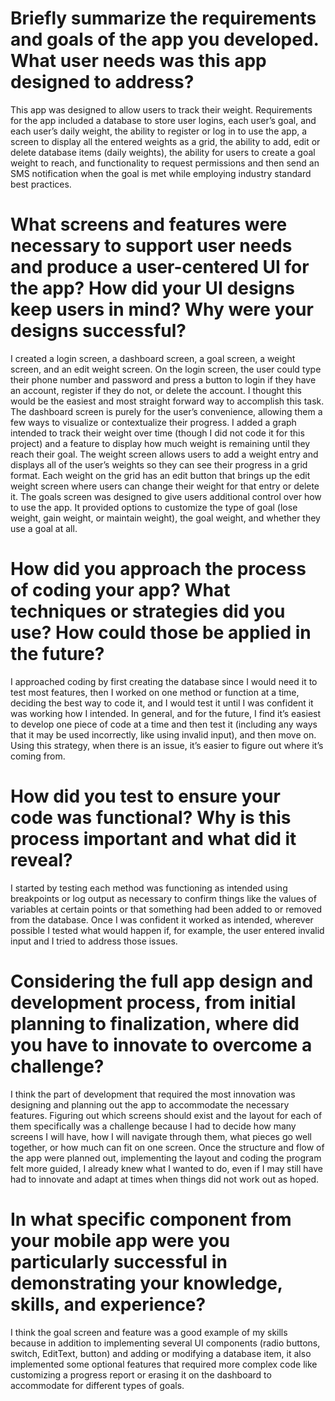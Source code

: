 # Briefly summarize the requirements and goals of the app you developed. What user needs was this app designed to address?
This app was designed to allow users to track their weight.  Requirements for the app included a database to store user logins, each user’s goal, and each user’s daily weight, the ability to register or log in to use the app, a screen to display all the entered weights as a grid, the ability to add, edit or delete database items (daily weights), the ability for users to create a goal weight to reach, and functionality to request permissions and then send an SMS notification when the goal is met while employing industry standard best practices.

# What screens and features were necessary to support user needs and produce a user-centered UI for the app? How did your UI designs keep users in mind? Why were your designs successful?
I created a login screen, a dashboard screen, a goal screen, a weight screen, and an edit weight screen.  On the login screen, the user could type their phone number and password and press a button to login if they have an account, register if they do not, or delete the account.  I thought this would be the easiest and most straight forward way to accomplish this task.  The dashboard screen is purely for the user’s convenience, allowing them a few ways to visualize or contextualize their progress.  I added a graph intended to track their weight over time (though I did not code it for this project) and a feature to display how much weight is remaining until they reach their goal.  The weight screen allows users to add a weight entry and displays all of the user’s weights so they can see their progress in a grid format.  Each weight on the grid has an edit button that brings up the edit weight screen where users can change their weight for that entry or delete it.  The goals screen was designed to give users additional control over how to use the app.  It provided options to customize the type of goal (lose weight, gain weight, or maintain weight), the goal weight, and whether they use a goal at all.

# How did you approach the process of coding your app? What techniques or strategies did you use? How could those be applied in the future?
I approached coding by first creating the database since I would need it to test most features, then I worked on one method or function at a time, deciding the best way to code it, and I would test it until I was confident it was working how I intended.  In general, and for the future, I find it’s easiest to develop one piece of code at a time and then test it (including any ways that it may be used incorrectly, like using invalid input), and then move on.  Using this strategy, when there is an issue, it’s easier to figure out where it’s coming from.  

# How did you test to ensure your code was functional? Why is this process important and what did it reveal?
I started by testing each method was functioning as intended using breakpoints or log output as necessary to confirm things like the values of variables at certain points or that something had been added to or removed from the database.  Once I was confident it worked as intended, wherever possible I tested what would happen if, for example, the user entered invalid input and I tried to address those issues.

# Considering the full app design and development process, from initial planning to finalization, where did you have to innovate to overcome a challenge?
I think the part of development that required the most innovation was designing and planning out the app to accommodate the necessary features.  Figuring out which screens should exist and the layout for each of them specifically was a challenge because I had to decide how many screens I will have, how I will navigate through them, what pieces go well together, or how much can fit on one screen.  Once the structure and flow of the app were planned out, implementing the layout and coding the program felt more guided, I already knew what I wanted to do, even if I may still have had to innovate and adapt at times when things did not work out as hoped.

# In what specific component from your mobile app were you particularly successful in demonstrating your knowledge, skills, and experience?
I think the goal screen and feature was a good example of my skills because in addition to implementing several UI components (radio buttons, switch, EditText, button) and adding or modifying a database item, it also implemented some optional features that required more complex code like customizing a progress report or erasing it on the dashboard to accommodate for different types of goals.
